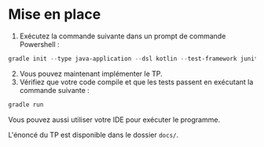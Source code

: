 # Mise en place

1. Exécutez la commande suivante dans un prompt de commande Powershell :

```powershell
gradle init --type java-application --dsl kotlin --test-framework junit --use-defaults --package  "cpe.$($env:USERNAME)" --overwrite --project-name "Fallout"
```
2. Vous pouvez maintenant implémenter le TP.
3. Vérifiez que votre code compile et que les tests passent en exécutant la commande suivante :

```powershell
gradle run
```
Vous pouvez aussi utiliser votre IDE pour exécuter le programme.

L'énoncé du TP est disponible dans le dossier `docs/`.